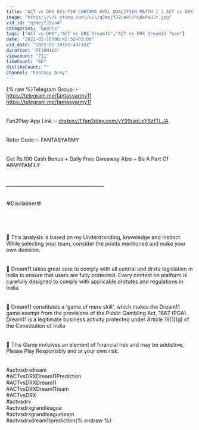 ```yaml
---
title: "ACT vs DRX ECS T10 CARTAMA OVAL QUALIFIER MATCH 1 | ACT vs DRX Dream11 | ACT vs DRX Dream11 Team"
image: "https:\/\/i.ytimg.com\/vi\/q5mejYJ2ua4\/hqdefault.jpg"
vid_id: "q5mejYJ2ua4"
categories: "Sports"
tags: ["ACT vs DRX","ACT vs DRX Dream11","ACT vs DRX Dream11 Team"]
date: "2022-02-10T08:42:52+03:00"
vid_date: "2022-02-10T02:43:33Z"
duration: "PT10M16S"
viewcount: "711"
likeCount: "86"
dislikeCount: ""
channel: "Fantasy Army"
---
```

{% raw %}Telegram Group :-<br /><a rel="nofollow" target="blank" href="https://telegram.me/fantasyarmy11">https://telegram.me/fantasyarmy11</a><br /><a rel="nofollow" target="blank" href="https://telegram.me/fantasyarmy11">https://telegram.me/fantasyarmy11</a><br /><br /><br />Fan2Play App Link :- <a rel="nofollow" target="blank" href="drxtps://f.fan2play.com/yY99uioLxY8zfTLJA">drxtps://f.fan2play.com/yY99uioLxY8zfTLJA</a><br /><br /><br />Refer Code :- FANTASYARMY<br /><br /><br />Get Rs.100 Cash Bonus + Daily Free Giveaway Also + Be A Part Of ARMYFAMILY<br /><br /><br />_________________________________________<br /><br /><br />☢️Disclaimer☢️<br /><br /><br /><br /><br />📍 This analysis is based on my Underdrxnding, knowledge and instinct. While selecting your team, consider the points mentioned and make your own decision.<br /><br /><br />📍 Dream11 takes great care to comply with all central and drxte legislation in India to ensure that users are fully protected. Every contest on platform is carefully designed to comply with applicable drxtutes and regulations in India.<br /><br /><br />📍 Dream11 constitutes a 'game of mere skill', which makes the Dream11 game exempt from the provisions of the Public Gambling Act, 1867 (PGA). Dream11 is a legitimate business activity protected under Article 19(1)(g) of the Constitution of India<br /><br /><br />📍 This Game invlolves an element of financial risk and may be addictive, Please Play Responsibly and at your own risk.<br /><br /><br />#actvsdrxdream<br />#ACTvsDRXDream11Prediction <br />#ACTvsDRXDream11<br />#ACTvsDRXDream11team<br />#ACTvsDRX<br />#actvsdrx<br />#actvsdrxgrandleague<br />#actvsdrxgrandleagueteam<br />#actvsdrxdream11prediction{% endraw %}
